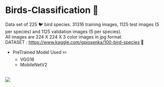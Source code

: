 # Birds-Classification  :memo:

Data set of 225  :bird: bird species. 31316 training images, 1125 test images (5 per species) and 1125 validation images (5 per species). </br>
All images are 224 X 224 X 3 color images in jpg format.
</br>
DATASET : https://www.kaggle.com/gpiosenka/100-bird-species  :link:
* PreTrained Model Used  :pencil2:
  * VGG16
  * MobileNetV2
  </br>
![](https://media.giphy.com/media/vVWUEFDUVItxu/giphy.gif)
